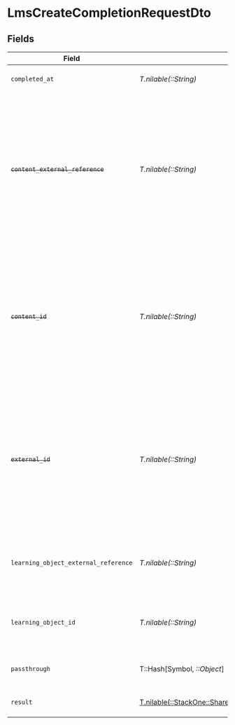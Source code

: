 # LmsCreateCompletionRequestDto


## Fields

| Field                                                                                                                                                                        | Type                                                                                                                                                                         | Required                                                                                                                                                                     | Description                                                                                                                                                                  | Example                                                                                                                                                                      |
| ---------------------------------------------------------------------------------------------------------------------------------------------------------------------------- | ---------------------------------------------------------------------------------------------------------------------------------------------------------------------------- | ---------------------------------------------------------------------------------------------------------------------------------------------------------------------------- | ---------------------------------------------------------------------------------------------------------------------------------------------------------------------------- | ---------------------------------------------------------------------------------------------------------------------------------------------------------------------------- |
| `completed_at`                                                                                                                                                               | *T.nilable(::String)*                                                                                                                                                        | :heavy_minus_sign:                                                                                                                                                           | The date the content was completed                                                                                                                                           | 2021-07-21T14:00:00.000Z                                                                                                                                                     |
| ~~`content_external_reference`~~                                                                                                                                             | *T.nilable(::String)*                                                                                                                                                        | :heavy_minus_sign:                                                                                                                                                           | : warning: ** DEPRECATED **: This will be removed in a future release, please migrate away from it as soon as possible.<br/><br/>The external reference associated with this content | SOFTWARE-ENG-LV1-TRAINING-VIDEO-1-CONTENT                                                                                                                                    |
| ~~`content_id`~~                                                                                                                                                             | *T.nilable(::String)*                                                                                                                                                        | :heavy_minus_sign:                                                                                                                                                           | : warning: ** DEPRECATED **: This will be removed in a future release, please migrate away from it as soon as possible.<br/><br/>The content ID associated with this completion | 16873-ENG-VIDEO-1                                                                                                                                                            |
| ~~`external_id`~~                                                                                                                                                            | *T.nilable(::String)*                                                                                                                                                        | :heavy_minus_sign:                                                                                                                                                           | : warning: ** DEPRECATED **: This will be removed in a future release, please migrate away from it as soon as possible.<br/><br/>The external ID associated with this completion | SOFTWARE-ENG-LV1-TRAINING-VIDEO-1-COMPLETION                                                                                                                                 |
| `learning_object_external_reference`                                                                                                                                         | *T.nilable(::String)*                                                                                                                                                        | :heavy_minus_sign:                                                                                                                                                           | The external reference of the learning object associated with this completion                                                                                                | learning-content-123                                                                                                                                                         |
| `learning_object_id`                                                                                                                                                         | *T.nilable(::String)*                                                                                                                                                        | :heavy_minus_sign:                                                                                                                                                           | The id of the learning object associated with this completion                                                                                                                | e3gd34-23tr21-er234-345er56                                                                                                                                                  |
| `passthrough`                                                                                                                                                                | T::Hash[Symbol, *::Object*]                                                                                                                                                  | :heavy_minus_sign:                                                                                                                                                           | Value to pass through to the provider                                                                                                                                        | {<br/>"other_known_names": "John Doe"<br/>}                                                                                                                                  |
| `result`                                                                                                                                                                     | [T.nilable(::StackOne::Shared::LmsCreateCompletionRequestDtoResult)](../../models/shared/lmscreatecompletionrequestdtoresult.md)                                             | :heavy_minus_sign:                                                                                                                                                           | The result of the completion                                                                                                                                                 |                                                                                                                                                                              |